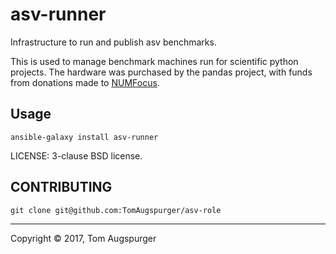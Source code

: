 # asv-runner

Infrastructure to run and publish asv benchmarks.

This is used to manage benchmark machines run for scientific python projects.
The hardware was purchased by the pandas project, with funds from donations
made to [NUMFocus](https://www.numfocus.org/).

## Usage

`ansible-galaxy install asv-runner`

LICENSE: 3-clause BSD license.

## CONTRIBUTING

`git clone git@github.com:TomAugspurger/asv-role`

---
Copyright © 2017, Tom Augspurger
